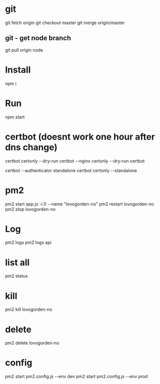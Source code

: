 # git
git fetch origin
git checkout master
git merge origin/master

## git - get node branch
git pull origin node

# Install
npm i

# Run
npm start

# certbot (doesnt work one hour after dns change)
certbot certonly --dry-run
certbot --nginx certonly --dry-run
certbot

certbot --authenticator standalone
certbot certonly --standalone

# pm2
pm2 start app.js -i 0 --name "lovogorden-no"
pm2 restart lovogorden-no
pm2 stop lovogorden-no

# Log
pm2 logs
pm2 logs api

# list all
pm2 status

# kill
pm2 kill lovogorden-no

# delete 
pm2 delete lovogorden-no

# config
pm2 start pm2.config.js --env dev
pm2 start pm2.config.js --env prod